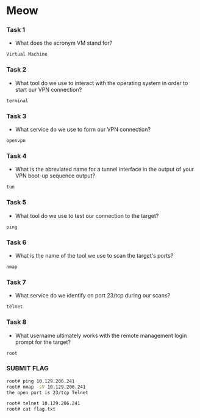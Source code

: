 # Meow
### Task 1
- What does the acronym VM stand for?
```
Virtual Machine
```

### Task 2
- What tool do we use to interact with the operating system in order to start our VPN connection?
```
terminal
```
### Task 3
- What service do we use to form our VPN connection?
```
openvpn
```
### Task 4
- What is the abreviated name for a tunnel interface in the output of your VPN boot-up sequence output?
```
tun
```
### Task 5
- What tool do we use to test our connection to the target?
```
ping
```
### Task 6
- What is the name of the tool we use to scan the target's ports?
```
nmap
```
### Task 7
- What service do we identify on port 23/tcp during our scans?
```
telnet
```
### Task 8
- What username ultimately works with the remote management login prompt for the target?
```
root
```
### SUBMIT FLAG


```bash
root# ping 10.129.206.241
root# nmap -sV 10.129.206.241
the open port is 23/tcp Telnet

root# telnet 10.129.206.241
root# cat flag.txt
```
